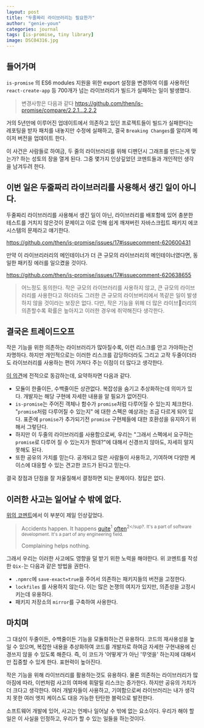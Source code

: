 ```yaml
---
layout: post
title: "두줄짜리 라이브러리는 필요한가"
author: "genie-youn"
categories: journal
tags: [is-promise, tiny library]
image: DSC04316.jpg
---
```


## 들어가며
`is-promise` 의 ES6 modules 지원을 위한 export 설정을 변경하여 이를 사용하던 `react-create-app` 등 700개가 넘는 라이브러리가 빌드가 실패하는 일이 발생했다.

> 변경사항은 다음과 같다 https://github.com/then/is-promise/compare/2.2.1...2.2.2

거의 5년만에 이루어진 업데이트에서 의존하고 있던 프로젝트들이 빌드가 실패한다는 레포팅을 받자 패치를 내놓지만 수정에 실패하고, 결국 `Breaking Changes`를 알리며 메이저 버전을 업데이트 한다.

이 사건은 사람들로 하여금, 두 줄의 라이브러리를 위해 디펜던시 그래프를 만드는게 맞는가? 하는 성토의 장을 열게 된다.
그중 몇가지 인상깊었던 코멘트들과 개인적인 생각을 남겨두려 한다.

## 이번 일은 두줄짜리 라이브러리를 사용해서 생긴 일이 아니다.
두줄짜리 라이브러리를 사용해서 생긴 일이 아닌, 라이브러리를 배포함에 있어 충분한 테스트를 거치지 않은것이 문제이고 이로 인해 쉽게 깨져버린 자바스크립트 패키지 에코시스템의 문제라고 얘기한다.

https://github.com/then/is-promise/issues/17#issuecomment-620600431

만약 이 라이브리러리의 메인테이너가 더 큰 규모의 라이브러리의 메인테이너였다면, 동일한 패키징 에러를 일으켰을 것이다.

https://github.com/then/is-promise/issues/17#issuecomment-620638655

> 어느정도 동의한다. 작은 규모의 라이브러리를 사용하지 않고, 큰 규모의 라이브러리를 사용한다고 하더라도 그러한 큰 규모의 라이브버리에서 똑같은 일이 발생하지 않을 것이라는 보장은 없다.
> 다만, 작은 기능을 위해 더 많은 라이브러리의 의존할수록 확률은 높아지고 이러한 경우에 취약해진다 생각한다.

## 결국은 트레이드오프
작은 기능을 위한 의존하는 라이브러리가 많아질수록, 이런 리스크를 안고 가야하는건 자명하다. 하지만 개인적으로는 이러한 리스크를 감당하더라도 그리고 고작 두줄이더라도 라이브러리를 사용하는 편이 가져다 주는 이점이 더 많다고 생각한다.

[이 의견](https://github.com/sindresorhus/ama/issues/10#issuecomment-117766328)에 전적으로 동감하는데, 요약하자면 다음과 같다.

- 모듈이 한줄이든, 수백줄이든 상관없다. 복잡성을 숨기고 추상화하는데 의미가 있다. 개발자는 해당 구현에 자세한 내용을 알 필요가 없어진다.
- `is-promise`는 주어진 객체나 함수가 `promise`처럼 다루어질 수 있는지 체크한다. "`promise`처럼 다루어질 수 있는지" 에 대한 스펙은 예상과는 조금 다르게 되어 있다. 표준에 `promise`가 추가되기전 `promise` 구현체들에 대한 호환성을 유지하기 위해서 그렇단다.
- 하지만 이 두줄의 라이브러리를 사용함으로써, 우리는 "그래서 스펙에서 요구하는 `promise`로 다루어 질 수 있는지가 뭔데?"에 대해서 신경쓰지 않아도, 자세히 알지 못해도 된다.
- 또한 공유의 가치를 믿는다. 공개되고 많은 사람들이 사용하고, 기여하며 다양한 케이스에 대응할 수 있는 견고한 코드가 된다고 믿는다.

결국 장점과 단점을 잘 저울질해서 결정하면 되는 문제이다. 정답은 없다.

## 이러한 사고는 일어날 수 밖에 없다.

[위의 코멘트](https://github.com/then/is-promise/issues/41#issuecomment-620483439)에서 이 부분이 제일 인상깊었다.

>Accidents happen. It happens [quite](https://github.com/chalk/ansi-styles/issues/15#issuecomment-202589714)<sup>1</sup> [often](https://github.com/visionmedia/debug/issues/603#issuecomment-420176933)<sup>2</sup?. It's a part of software development. It's a part of any engineering field.
>
> Complaining helps nothing.

그래서 우리는 이러한 사고에도 영향을 덜 받기 위한 노력을 해야한다. 위 코멘트를 작성한 `Qix-`는 다음과 같은 방법을 권한다.
- `.npmrc`에 `save-exact=true`을 주어서 의존하는 패키지들의 버전을 고정한다.
- `lockfiles` 를 사용하지 않는다. 이는 많은 논쟁의 여지가 있지만, 의존성을 고정시키는데 유용하다.
- 패키지 저장소의 `mirror`를 구축하여 사용한다.

## 마치며
그 대상이 두줄이든, 수백줄이든 기능을 모듈화하는건 유용하다. 코드의 재사용성을 높일 수 있으며, 복잡한 내용을 추상화하여 코드를 개발자로 하여금 자세한 구현내용에 신경쓰지 않을 수 있도록 해준다. 즉, 이 코드가 '어떻게'가 아닌 '무엇을' 하는지에 대해서만 집중할 수 있게 한다. 표현력이 높아진다.

작은 기능을 위해 라이브러리를 활용하는것도 유용하다. 물론 의존하는 라이브러리가 많아짐에 따라, 이번처럼 사고의 여파에 휘말릴 리스크는 증가한다. 하지만 공유의 가치가 더 크다고 생각한다. 여러 개발자들이 사용하고, 기여함으로써 라이브러리는 내가 생각치 못한 여러 엣지 케이스도 대응 가능한 탄탄한 블럭으로 발전한다.

소프트웨어 개발에 있어, 사고는 언제나 일어날 수 밖에 없는 요소이다. 우리가 해야 할 일은 이 사실을 인정하고, 우리가 할 수 있는 일들을 하는것이다.
